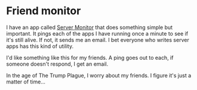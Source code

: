 # Friend monitor
I have an app called <a href="https://github.com/scripting/serverMonitor">Server Monitor</a> that does something simple but important. It pings each of the apps I have running once a minute to see if it's still alive. If not, it sends me an email. I bet everyone who writes server apps has this kind of utility. 

I'd like something like this for my friends. A ping goes out to each, if someone doesn't respond, I get an email. 

In the age of The Trump Plague, I worry about my friends. I figure it's just a matter of time...

